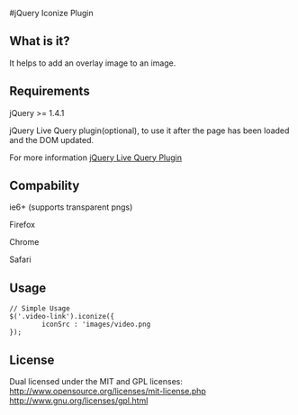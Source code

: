 #jQuery Iconize Plugin

## What is it?
It helps to add an overlay image to an image.

## Requirements
jQuery >= 1.4.1

jQuery Live Query plugin(optional), to use it after the page has been loaded and the DOM updated. 

For more information <a href="http://brandonaaron.net/code/livequery/docs">jQuery Live Query Plugin</a>


## Compability
ie6+ (supports transparent pngs)

Firefox

Chrome

Safari


## Usage
	// Simple Usage
	$('.video-link').iconize({
		    iconSrc : 'images/video.png
	});

## License
Dual licensed under the MIT and GPL licenses:
  http://www.opensource.org/licenses/mit-license.php
  http://www.gnu.org/licenses/gpl.html



